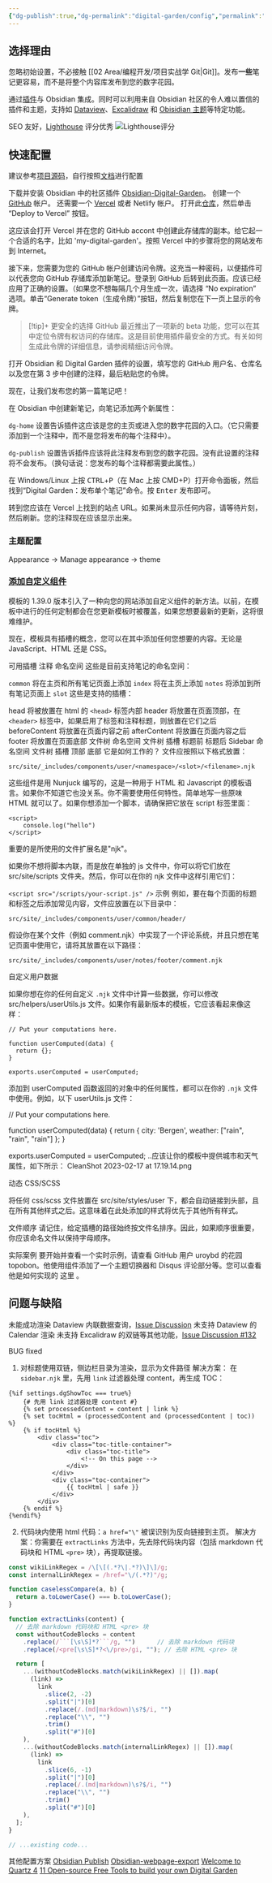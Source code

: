 ```yaml
---
{"dg-publish":true,"dg-permalink":"digital-garden/config","permalink":"/digital-garden/config/","metatags":{"description":"这里是 🏡Davon的数字花园，是个人不断发展的想法的集合，作为半成品的思考，在可探索的空间中，随时间推移不断播种、修剪、塑造","og:site_name":"DavonOs","og:title":"关于","og:type":"article","og:url":"https://zuji.eu.org/digital-garden/config","og:image":null,"og:image:width":"400","og:image:alt":"articlecover","og:locale":"zh_cn"},"dgShowInlineTitle":true,"created":"2024-08-08 13:41","updated":"2025-08-29 11:08"}
---
```


## 选择理由

忽略初始设置，不必接触 [[02 Area/编程开发/项目实战学 Git\|Git]]。发布**一些**笔记更容易，而不是将整个内容库发布到您的数字花园。

通过[插件](https://github.com/oleeskild/obsidian-digital-garden)与 Obsidian 集成。同时可以利用来自 Obsidian 社区的令人难以置信的插件和主题，支持如 [Dataview](https://dg-docs.ole.dev/advanced/dataview-queries)、[Excalidraw](https://dg-docs.ole.dev/features/#excalidraw) 和 [Obisidian 主题](https://dg-docs.ole.dev/getting-started/04-appearance-settings/#themes)等特定功能。

SEO 友好，[Lighthouse](https://developer.chrome.google.cn/docs/lighthouse/overview?hl=zh-cn) 评分优秀
![Lighthouse评分](https://imglink.win/image/2024/12/10/CL1IJ.png)

## 快速配置

建议参考[项目源码](https://github.com/DavonOs/digitalgarden)，自行按照[文档](https://dg-docs.ole.dev/)进行配置

下载并安装 Obsidian 中的社区插件 [Obsidian-Digital-Garden](obsidian://show-plugin?id=digitalgarden)。
创建一个 [GitHub](htttps://github.com) 帐户。
还需要一个 [Vercel](https://vercel.com) 或者 Netlify 帐户。
打开此[仓库](https://github.com/oleeskild/digitalgarden)，然后单击 “Deploy to Vercel” 按钮。

这应该会打开 Vercel 并在您的 GitHub accont 中创建此存储库的副本。给它起一个合适的名字，比如 'my-digital-garden'。按照 Vercel 中的步骤将您的网站发布到 Internet。

接下来，您需要为您的 GitHub 帐户创建访问令牌。这充当一种密码，以便插件可以代表您向 GitHub 存储库添加新笔记。登录到 GitHub 后转到此页面。应该已经应用了正确的设置。（如果您不想每隔几个月生成一次，请选择 “No expiration” 选项。单击“Generate token（生成令牌）”按钮，然后复制您在下一页上显示的令牌。

>[!tip]+ 更安全的选择
GitHub 最近推出了一项新的 beta 功能，您可以在其中定位令牌有权访问的存储库。这是目前使用插件最安全的方式。有关如何生成此令牌的详细信息，请参阅精细访问令牌。

打开 Obsidian 和 Digital Garden 插件的设置，填写您的 GitHub 用户名、仓库名以及您在第 3 步中创建的注释，最后粘贴您的令牌。

现在，让我们发布您的第一篇笔记吧！

在 Obsidian 中创建新笔记，向笔记添加两个新属性：

`dg-home` 设置告诉插件这应该是您的主页或进入您的数字花园的入口。（它只需要添加到一个注释中，而不是您将发布的每个注释中）。

`dg-publish` 设置告诉插件应该将此注释发布到您的数字花园。没有此设置的注释将不会发布。（换句话说：您发布的每个注释都需要此属性。）

在 Windows/Linux 上按 <kbd>CTRL</kbd>+<kbd>P</kbd>（在 Mac 上按 CMD+P）打开命令面板，然后找到“Digital Garden：发布单个笔记”命令。按 <kbd>Enter</kbd> 发布即可。

转到您应该在 Vercel 上找到的站点 URL。如果尚未显示任何内容，请等待片刻，然后刷新。您的注释现在应该显示出来。

### 主题配置
Appearance → Manage appearance → theme

### [添加自定义组件](https://dg-docs.ole.dev/advanced/adding-custom-components/)

模板的 1.39.0 版本引入了一种向您的网站添加自定义组件的新方法。以前，在模板中进行的任何定制都会在您更新模板时被覆盖，如果您想要最新的更新，这将很难维护。

现在，模板具有插槽的概念，您可以在其中添加任何您想要的内容。无论是 JavaScript、HTML 还是 CSS。

可用插槽
注释
命名空间
这些是目前支持笔记的命名空间：

`common`
将在主页和所有笔记页面上添加
`index`
将在主页上添加
`notes`
将添加到所有笔记页面上
`slot`
这些是支持的插槽：

head
将被放置在 html 的 `<head>` 标签内部
header
将放置在页面顶部，在 `<header>` 标签中，如果启用了标签和注释标题，则放置在它们之后
beforeContent
将放置在页面内容之前
afterContent
将放置在页面内容之后
footer
将放置在页面底部
文件树
命名空间
文件树
插槽
标题前
标题后
Sidebar
命名空间
文件树
插槽
顶部
底部
它是如何工作的？
文件应按照以下格式放置：
```
src/site/_includes/components/user/<namespace>/<slot>/<filename>.njk
```
这些组件是用 Nunjuck 编写的，这是一种用于 HTML 和 Javascript 的模板语言。如果你不知道它也没关系。你不需要使用任何特性。简单地写一些原味 HTML 就可以了。如果你想添加一个脚本，请确保把它放在 script 标签里面：
```njk
<script>
	console.log("hello")
</script>
```
重要的是所使用的文件扩展名是"njk"。

如果你不想将脚本内联，而是放在单独的 js 文件中，你可以将它们放在 src/site/scripts 文件夹。然后，你可以在你的 njk 文件中这样引用它们：

`<script src="/scripts/your-script.js" />`
示例
例如，要在每个页面的标题和标签之后添加常见内容，文件应放置在以下目录中：

```
src/site/_includes/components/user/common/header/
```
假设你在某个文件（例如 comment.njk）中实现了一个评论系统，并且只想在笔记页面中使用它，请将其放置在以下路径：

```
src/site/_includes/components/user/notes/footer/comment.njk
```
自定义用户数据

如果你想在你的任何自定义 `.njk` 文件中计算一些数据，你可以修改 src/helpers/userUtils.js 文件。如果你有最新版本的模板，它应该看起来像这样：

```njk
// Put your computations here.

function userComputed(data) {
  return {};
}

exports.userComputed = userComputed;
```
添加到 userComputed 函数返回的对象中的任何属性，都可以在你的 `.njk` 文件中使用。例如，以下 userUtils.js 文件：

// Put your computations here.

function userComputed(data) {
  return {
	  city: 'Bergen',
	  weather: ["rain", "rain", "rain"]
  };
}

exports.userComputed = userComputed;
..应该让你的模板中提供城市和天气属性，如下所示：
CleanShot 2023-02-17 at 17.19.14.png

动态 CSS/SCSS

将任何 css/scss 文件放置在 src/site/styles/user 下，都会自动链接到头部，且在所有其他样式之后。这意味着在此处添加的样式将优先于其他所有样式。

文件顺序
请记住，给定插槽的路径始终按文件名排序。因此，如果顺序很重要，你应该命名文件以保持字母顺序。

实际案例
要开始并查看一个实时示例，请查看 GitHub 用户 uroybd 的花园 topobon。他使用组件添加了一个主题切换器和 Disqus 评论部分等。您可以查看他是如何实现的 这里 。

## 问题与缺陷

未能成功渲染 Dataview 内联数据查询，[Issue Discussion](https://github.com/oleeskild/digitalgarden/issues/141)
未支持 Dataview 的 Calendar 渲染
未支持 Excalidraw 的双链等其他功能，[Issue Discussion #132](https://github.com/oleeskild/obsidian-digital-garden/discussions/132)

BUG fixed

1. 对标题使用双链，侧边栏目录为渲染，显示为文件路径
解决方案： 在 `sidebar.njk` 里，先用 `link` 过滤器处理 content，再生成 TOC：

```njk
{%if settings.dgShowToc === true%}
    {# 先用 link 过滤器处理 content #}
    {% set processedContent = content | link %}
    {% set tocHtml = (processedContent and (processedContent | toc)) %}
    {% if tocHtml %}
        <div class="toc">
            <div class="toc-title-container">
                <div class="toc-title">
                    <!-- On this page -->
                </div>
            </div>
            <div class="toc-container">
                {{ tocHtml | safe }}
            </div>
        </div>
    {% endif %}
{%endif%}
```

2. 代码块内使用 html 代码：`a href="\"` 被误识别为反向链接到主页。
解决方案：你需要在 `extractLinks` 方法中，先去除代码块内容（包括 markdown 代码块和 HTML `<pre>` 块），再提取链接。

````javascript
const wikiLinkRegex = /\[\[(.*?\|.*?)\]\]/g;
const internalLinkRegex = /href="\/(.*?)"/g;

function caselessCompare(a, b) {
  return a.toLowerCase() === b.toLowerCase();
}

function extractLinks(content) {
  // 去除 markdown 代码块和 HTML <pre> 块
  const withoutCodeBlocks = content
    .replace(/```[\s\S]*?```/g, "")      // 去除 markdown 代码块
    .replace(/<pre[\s\S]*?<\/pre>/gi, ""); // 去除 HTML <pre> 块

  return [
    ...(withoutCodeBlocks.match(wikiLinkRegex) || []).map(
      (link) =>
        link
          .slice(2, -2)
          .split("|")[0]
          .replace(/.(md|markdown)\s?$/i, "")
          .replace("\\", "")
          .trim()
          .split("#")[0]
    ),
    ...(withoutCodeBlocks.match(internalLinkRegex) || []).map(
      (link) =>
        link
          .slice(6, -1)
          .split("|")[0]
          .replace(/.(md|markdown)\s?$/i, "")
          .replace("\\", "")
          .trim()
          .split("#")[0]
    ),
  ];
}

// ...existing code...
````


其他配置方案
[Obsidian Publish](https://obsidian.md/publish)
[Obsidian-webpage-export](https://github.com/KosmosisDire/obsidian-webpage-export)
[Welcome to Quartz 4](https://quartz.jzhao.xyz/)
[11 Open-source Free Tools to build your own Digital Garden](https://medevel.com/11-digital-garden-apps/)

